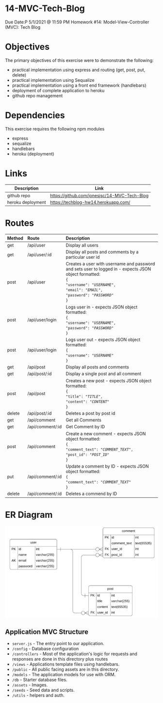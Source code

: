 # 14-MVC-Tech-Blog

Due Date:P 5/1/2021 @ 11:59 PM
Homework #14: Model-View-Controller (MVC): Tech Blog

# Objectives

The primary objectives of this exercise were to demonstrate the following:

- practical implementation using express and routing (get, post, put, delete)
- practical implementation using Sequalize
- practical implementation using a front end framework (handlebars)
- deployment of complete application to heroku
- github repo management

# Dependencies

This exercise requires the following npm modules

- express
- sequalize
- handlebars
- heroku (deployment)

# Links

| Description       | Link                                         |
| ----------------- | -------------------------------------------- |
| github repo       | https://github.com/jonesjsc/14-MVC-Tech-Blog |
| heroku deployment | https://techblog-hw14.herokuapp.com/         |

# Routes

| Method | Route            | Description                                                                                                                                                                                                                                 |
| :----- | :--------------- | :------------------------------------------------------------------------------------------------------------------------------------------------------------------------------------------------------------------------------------------ |
| get    | /api/user        | Display all users                                                                                                                                                                                                                           |
| get    | /api/user/:id    | Display all posts and comments by a particular user id                                                                                                                                                                                      |
| post   | /api/user        | Creates a user with username and password and sets user to logged in - expects JSON object formatted: <br>`{`<br>`"username": "`<em>`USERNAME`</em>`",`<br>`"email": "`<em>`EMAIL`</em>`",`<br>`"password": "`<em>`PASSWORD`</em>`"`<br>`}` |
| post   | /api/user/login  | Logs user in - expects JSON object formatted: <br>`{`<br>`"username": "`<em>`USERNAME`</em>`",`<br>`"password": "`<em>`PASSWORD`</em>`"`<br>`}`                                                                                             |
| post   | /api/user/login  | Logs user out - expects JSON object formatted: <br>`{`<br>`"username": "`<em>`USERNAME`</em>`"`<br>`}`                                                                                                                                      |
| get    | /api/post        | Display all posts and comments                                                                                                                                                                                                              |
| get    | /api/post/:id    | Display a single post and all comment                                                                                                                                                                                                       |
| post   | /api/post        | Creates a new post - expects JSON object formatted: <br>`{`<br>`"title": "`<em>`TITLE`</em>`",`<br>`"content": "`<em>`CONTENT`</em>`"`<br>`}`                                                                                               |
| delete | /api/post/:id    | Deletes a post by post id                                                                                                                                                                                                                   |
| get    | /api/comment     | Get all Comments                                                                                                                                                                                                                            |
| get    | /api/comment/:id | Get Comment by ID                                                                                                                                                                                                                           |
| post   | /api/comment     | Create a new comment - expects JSON object formatted: <br>`{`<br>`"comment_text": "`<em>`COMMENT_TEXT`</em>`",`<br>`"post_id": "`<em>`POST_ID`</em>`"`<br>`}`                                                                               |
| put    | /api/comment/:id | Update a comment by ID - expects JSON object formatted:<br>`{`<br>`"comment_text": "`<em>`COMMENT_TEXT`</em>`"`<br>`}`                                                                                                                      |
| delete | /api/comment/:id | Deletes a commend by ID                                                                                                                                                                                                                     |

# ER Diagram

![<img src=./assets/ERDiagram.png>](./assets/ERDiagram.png)

## Application MVC Structure

- `server.js` - The entry point to our application.
- `/config` - Database configuration
- `/controllers` - Most of the application's logic for requests and responses are done in this directory plus routes
- `/views` - Applications template files using handlebars.
- `/public` - All public facing assets are in this directory.
- `/models` - The application models for use with ORM.
- `/db` - Starter database files.
- `/assets` - Images.
- `/seeds` - Seed data and scripts.
- `/utils` - helpers and auth.
